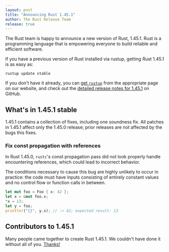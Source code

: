 ```yaml
---
layout: post
title: "Announcing Rust 1.45.1"
author: The Rust Release Team
release: true
---
```


The Rust team is happy to announce a new version of Rust, 1.45.1. Rust is a
programming language that is empowering everyone to build reliable and
efficient software.

If you have a previous version of Rust installed via rustup, getting Rust
1.45.1 is as easy as:

```console
rustup update stable
```

If you don't have it already, you can [get `rustup`][install] from the
appropriate page on our website, and check out the [detailed release notes for
1.45.1][notes] on GitHub.

[install]: https://www.rust-lang.org/install.html
[notes]: https://github.com/rust-lang/rust/blob/master/RELEASES.md#version-1451-2020-07-30

## What's in 1.45.1 stable

1.45.1 contains a collection of fixes, including one soundness fix. All patches
in 1.45.1 affect only the 1.45.0 release; prior releases are not affected by the
bugs this fixes.

### Fix const propagation with references

In Rust 1.45.0, `rustc`'s const propagation pass did not look properly handle
encountering references, which could lead to incorrect behavior.

The conditions necessary to cause this bug are highly unlikely to occur in
practice: the code must have inputs consisting of entirely constant values and
no control flow or function calls in between.

```rust
let mut foo = Foo { x: 42 };
let x = &mut foo.x;
*x = 13;
let y = foo;
println!("{}", y.x); // -> 42; expected result: 13
```

## Contributors to 1.45.1

Many people came together to create Rust 1.45.1. We couldn't have done it
without all of you. [Thanks!](https://thanks.rust-lang.org/rust/1.45.1/)
